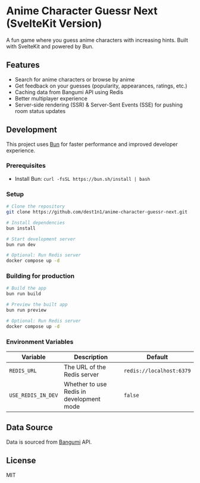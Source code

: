 # Anime Character Guessr Next (SvelteKit Version)

A fun game where you guess anime characters with increasing hints. Built with SvelteKit and powered by Bun.

## Features

- Search for anime characters or browse by anime
- Get feedback on your guesses (popularity, appearances, ratings, etc.)
- Caching data from Bangumi API using Redis
- Better multiplayer experience
- Server-side rendering (SSR) & Server-Sent Events (SSE) for pushing room status updates

## Development

This project uses [Bun](https://bun.sh/) for faster performance and improved developer experience.

### Prerequisites

- Install Bun: `curl -fsSL https://bun.sh/install | bash`

### Setup

```bash
# Clone the repository
git clone https://github.com/dest1n1/anime-character-guessr-next.git

# Install dependencies
bun install

# Start development server
bun run dev

# Optional: Run Redis server
docker compose up -d
```

### Building for production

```bash
# Build the app
bun run build

# Preview the built app
bun run preview

# Optional: Run Redis server
docker compose up -d
```

### Environment Variables

| Variable           | Description                              | Default                  |
| ------------------ | ---------------------------------------- | ------------------------ |
| `REDIS_URL`        | The URL of the Redis server              | `redis://localhost:6379` |
| `USE_REDIS_IN_DEV` | Whether to use Redis in development mode | `false`                  |

## Data Source

Data is sourced from [Bangumi](https://bgm.tv/) API.

## License

MIT
